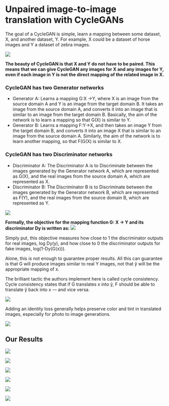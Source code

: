 # Unpaired image-to-image translation with CycleGANs

The goal of a CycleGAN is simple, learn a mapping between some dataset, X, and another dataset, Y. For example, X could be a dataset of horse images and Y a dataset of zebra images.

![](https://i.imgur.com/N3yns39.jpg)

**The beauty of CycleGAN is that X and Y do not have to be paired. This means that we can give CycleGAN any images for X and any images for Y, even if each image in Y is not the direct mapping of the related image in X.**


### CycleGAN has two Generator networks
- Generator A: Learns a mapping G:X ->Y, where X is an image from the source domain A and Y is an image from the target domain B. It takes an image from the source domain A, and converts it into an image that is similar to an image from the target domain B. Basically, the aim of the network is to learn a mapping so that G(X) is similar to Y.
- Generator B: Learns a mapping F:Y->X, and then takes an image Y from the target domain B, and converts it into an image X that is similar to an image from the source domain A. Similarly, the aim of the network is to learn another mapping, so that F(G(X) is similar to X.


### CycleGAN has two Discriminator networks
- Discriminator A: The Discriminator A is to Discriminate between the images generated by the Generator network A, which are represented as G(X), and the real images from the source domain A, which are represented as X.
- Discriminator B: The Discriminator B is to Discriminate between the images generated by the Generator network B, which are represented as F(Y), and the real images from the source domain B, which are represented as Y.

![](https://i.imgur.com/Ks2GJ5Y.png)

**Formally, the objective for the mapping function G: X → Y and its discriminator Dy is written as:**
![](https://i.imgur.com/QAkjgXg.png)

Simply put, this objective measures how close to 1 the discriminator outputs for real images, log Dy(y), and how close to 0 the discriminator outputs for fake images, log(1-Dy(G(x))).

Alone, this is not enough to guarantee proper results. All this can guarantee is that G will produce images similar to real Y images, not that ŷ will be the appropriate mapping of x.

The brilliant tactic the authors implement here is called cycle consistency. Cycle consistency states that if G translates x into ŷ, F should be able to translate ŷ back into x — and vice versa.

![](https://i.imgur.com/47tdZzu.png)

Adding an identity loss generally helps preserve color and tint in translated images, especially for photo to image generations.

![](https://i.imgur.com/bTNFAam.png)



## Our Results
![](https://i.imgur.com/9LfsbkA.png)

![](https://i.imgur.com/5mIOXjA.png)

![](https://i.imgur.com/CXkbOw8.png)

![](https://i.imgur.com/pGe5cFQ.png)

![](https://i.imgur.com/XBbC5qi.png)

![](https://i.imgur.com/sEc3Gqs.png)

